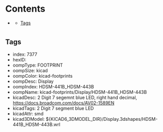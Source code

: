 



Contents
========

* [](#)
	* [Tags](#tags)

# 

## Tags

- index: 7377
- hexID: 
- oompType: FOOTPRINT
- oompSize: kicad
- oompColor: kicad-footprints
- oompDesc: Display
- oompIndex: HDSM-441B_HDSM-443B
- oompName: kicad-footprints/Display/HDSM-441B_HDSM-443B
- kicadDesc: 2 Digit 7 segemnt blue LED, right hand decimal, https://docs.broadcom.com/docs/AV02-1589EN
- kicadTags: 2 Digit 7 segment blue LED
- kicadAttr: smd
- kicad3DModel: ${KICAD6_3DMODEL_DIR}/Display.3dshapes/HDSM-441B_HDSM-443B.wrl
